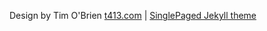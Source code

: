 

Design by Tim O'Brien [t413.com](http://t413.com/)
|
[SinglePaged Jekyll theme](https://github.com/t413/SinglePaged)
